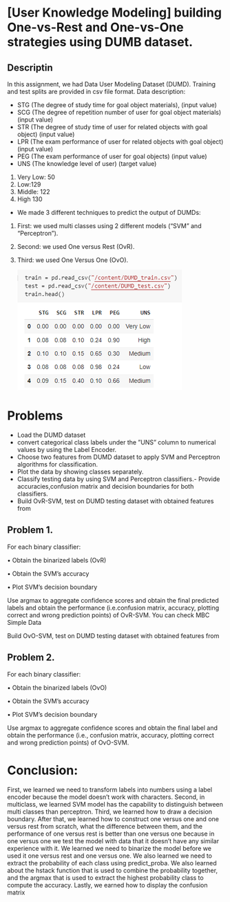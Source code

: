 # [User Knowledge Modeling] building One-vs-Rest and One-vs-One strategies using DUMB dataset. 

## Descriptin
In this assignment, we had Data User Modeling Dataset (DUMD). Training and test splits 
are provided in csv file format. Data description:
- STG (The degree of study time for goal object materials), (input value)
- SCG (The degree of repetition number of user for goal object materials) (input 
value)
- STR (The degree of study time of user for related objects with goal object) (input 
value)
- LPR (The exam performance of user for related objects with goal object) (input 
value)
- PEG (The exam performance of user for goal objects) (input value)
- UNS (The knowledge level of user) (target value)
1. Very Low: 50
2. Low:129
3. Middle: 122
4. High 130
- We made 3 different techniques to predict the output of DUMDs:
1. First: we used multi classes using 2 different models (“SVM” and “Perceptron”).
2. Second: we used One versus Rest (OvR).
3. Third: we used One Versus One (OvO).

   !['Makeup dataset'](pictures/DUMBdataset.PNG)
# Problems 
- Load the DUMD dataset 
- convert categorical class labels under the ”UNS” column to numerical values by using the Label Encoder. 
- Choose two features from DUMD dataset to apply SVM and Perceptron algorithms 
for classification.
- Plot the data by showing classes separately. 
- Classify testing data by using SVM and Perceptron classifiers.- Provide accuracies,confusion matrix and decision boundaries for both classifiers. 
- Build OvR-SVM, test on DUMD testing dataset with obtained features from
## Problem 1. 
 For each binary classifier:

• Obtain the binarized labels (OvR) 

• Obtain the SVM’s accuracy 

• Plot SVM’s decision boundary

 Use argmax to aggregate confidence scores and obtain the final predicted labels and obtain the performance (i.e.confusion matrix, accuracy, plotting correct and wrong prediction points) of OvR-SVM. You can check MBC Simple Data

Build OvO-SVM, test on DUMD testing dataset with obtained features from
## Problem 2.
 For each binary classifier:

• Obtain the binarized labels (OvO) 

• Obtain the SVM’s accuracy 

• Plot SVM’s decision boundary 

 Use argmax to aggregate confidence scores and obtain the final label and obtain
the performance (i.e., confusion matrix, accuracy, plotting correct and wrong
prediction points) of OvO-SVM. 
   
  #  Conclusion:
First, we learned we need to transform labels into numbers using a label encoder because 
the model doesn’t work with characters. Second, in multiclass, we learned SVM model 
has the capability to distinguish between multi classes than perceptron. Third, we 
learned how to draw a decision boundary. After that, we learned how to construct one 
versus one and one versus rest from scratch, what the difference between them, and the 
performance of one versus rest is better than one versus one because in one versus one 
we test the model with data that it doesn’t have any similar experience with it. We learned 
we need to binarize the model before we used it one versus rest and one versus one. We 
also learned we need to extract the probability of each class using predict_proba. We also 
learned about the hstack function that is used to combine the probability together, and 
the argmax that is used to extract the highest probability class to compute the accuracy. 
Lastly, we earned how to display the confusion matrix 
